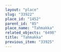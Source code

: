 ```yaml
---
layout: "place"
slug: "33922"
place_id: "1452"
parent_id: "85"
place_name: "Tahmakka"
related_objects: "6498"
title: "Tahmakka"
previous_item: "33925"
---
```

